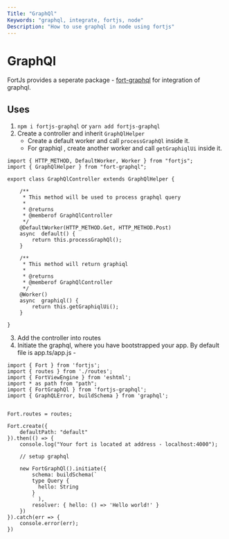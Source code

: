 ```yaml
---
Title: "GraphQl"
Keywords: "graphql, integrate, fortjs, node"
Description: "How to use graphql in node using fortjs"
---
```


# GraphQl

FortJs provides a seperate package - [fort-graphql](https://github.com/ujjwalguptaofficial/fortjs-graphql) for integration of graphql.

## Uses

1. `npm i fortjs-graphql` or `yarn add fortjs-graphql`
2. Create a controller and inherit `GraphQlHelper` 
   *  Create a default worker and call `processGraphQl` inside it. 
   *  For graphiql , create another worker and call `getGraphiqlUi` inside it.
```
import { HTTP_METHOD, DefaultWorker, Worker } from "fortjs";
import { GraphQlHelper } from "fort-graphql";

export class GraphQlController extends GraphQlHelper {
    
    /**
     * This method will be used to process graphql query 
     *
     * @returns
     * @memberof GraphQlController
     */
    @DefaultWorker(HTTP_METHOD.Get, HTTP_METHOD.Post)
    async  default() {
        return this.processGraphQl();
    }

    /**
     * This method will return graphiql 
     *
     * @returns
     * @memberof GraphQlController
     */
    @Worker()
    async  graphiql() {
        return this.getGraphiqlUi();
    }

}
``` 
3. Add the controller into routes 
4. Initiate the graphql, where you have bootstrapped your app. By default file is app.ts/app.js - 

```
import { Fort } from 'fortjs';
import { routes } from './routes';
import { FortViewEngine } from 'eshtml';
import * as path from "path";
import { FortGraphQl } from 'fortjs-graphql';
import { GraphQLError, buildSchema } from 'graphql';


Fort.routes = routes;

Fort.create({
    defaultPath: "default" 
}).then(() => {
    console.log("Your fort is located at address - localhost:4000");
    
    // setup graphql
    
    new FortGraphQl().initiate({
        schema: buildSchema(`
        type Query {
          hello: String
        }
        ` ),
        resolver: { hello: () => 'Hello world!' }
    })
}).catch(err => {
    console.error(err);
})
``` 